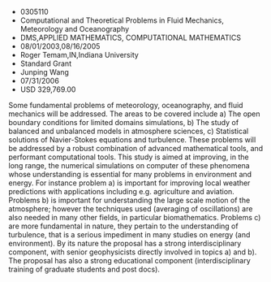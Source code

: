 
* 0305110
* Computational and Theoretical Problems in Fluid Mechanics, Meteorology and Oceanography
* DMS,APPLIED MATHEMATICS, COMPUTATIONAL MATHEMATICS
* 08/01/2003,08/16/2005
* Roger Temam,IN,Indiana University
* Standard Grant
* Junping Wang
* 07/31/2006
* USD 329,769.00

Some fundamental problems of meteorology, oceanography, and fluid mechanics will
be addressed. The areas to be covered include a) The open boundary conditions
for limited domains simulations, b) The study of balanced and unbalanced models
in atmosphere sciences, c) Statistical solutions of Navier-Stokes equations and
turbulence. These problems will be addressed by a robust combination of advanced
mathematical tools, and performant computational tools. This study is aimed at
improving, in the long range, the numerical simulations on computer of these
phenomena whose understanding is essential for many problems in environment and
energy. For instance problem a) is important for improving local weather
predictions with applications including e.g. agriculture and aviation. Problems
b) is important for understanding the large scale motion of the atmosphere;
however the techniques used (averaging of oscillations) are also needed in many
other fields, in particular biomathematics. Problems c) are more fundamental in
nature, they pertain to the understanding of turbulence, that is a serious
impediment in many studies on energy (and environment). By its nature the
proposal has a strong interdisciplinary component, with senior geophysicists
directly involved in topics a) and b). The proposal has also a strong
educational component (interdisciplinary training of graduate students and post
docs).
